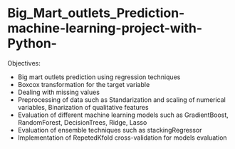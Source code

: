 # Big_Mart_outlets_Prediction-machine-learning-project-with-Python-

Objectives:

- Big mart outlets prediction using regression techniques
- Boxcox transformation for the target variable
- Dealing with missing values
- Preprocessing of data such as Standarization and scaling of numerical variables, Binarization of qualitative features
- Evaluation of different machine learning models such as GradientBoost, RandomForest, DecisionTrees, Ridge, Lasso
- Evaluation of ensemble techniques such as stackingRegressor
- Implementation of RepetedKfold cross-validation for models evaluation
